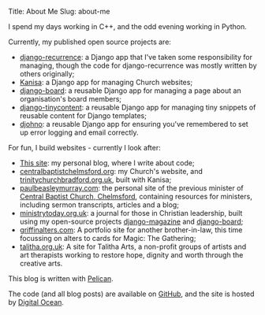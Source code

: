 Title: About Me
Slug: about-me

I spend my days working in C++, and the odd evening working in Python.

Currently, my published open source projects are:

* [django-recurrence][django-recurrence]: a Django app that I've
  taken some responsibility for managing, though the code for
  django-recurrence was mostly written by others originally;
* [Kanisa][kanisa]: a Django app for managing Church websites;
* [django-board][django-board]: a reusable Django app for managing a
  page about an organisation's board members;
* [django-tinycontent][django-tinycontent]: a reusable Django app for
  managing tiny snippets of reusable content for Django templates;
* [djohno][djohno]: a reusable Django app for ensuring you've
  remembered to set up error logging and email correctly.


For fun, I build websites - currently I look after:

 * [This site][dominicrodger]: my personal blog, where I write about code;
 * [centralbaptistchelmsford.org][cbc]: my Church's website, and
   [trinitychurchbradford.org.uk][trinity], built with Kanisa;
 * [paulbeasleymurray.com][pbm]: the personal site of the previous
   minister of [Central Baptist Church, Chelmsford][cbc], containing
   resources for ministers, including sermon transcripts, articles
   and a blog;
 * [ministrytoday.org.uk][mt]: a journal for those in Christian leadership,
   built using my open-source projects [django-magazine][django-magazine] and
   [django-board][django-board];
 * [griffinalters.com][ga]: A portfolio site for another brother-in-law, this
   time focussing on alters to cards for Magic: The Gathering;
 * [talitha.org.uk][talitha]: A site for Talitha Arts, a non-profit
   groups of artists and art therapists working to restore hope,
   dignity and worth through the creative arts.

This blog is written with [Pelican][pelican].

The code (and all blog posts) are available on [GitHub][github-repo],
and the site is hosted by [Digital Ocean][digital-ocean].


[django-recurrence]: https://django-recurrence.readthedocs.org/en/latest/ "The documentation for django-recurrence"
[dominicrodger]: https://dominicrodger.com "My personal blog"
[cbc]: https://www.centralbaptistchelmsford.org "My Church - Central Baptist in the great city of Chelmsford"
[trinity]: http://trinitychurchbradford.org.uk "Trinity Church, based in Bradford"
[pbm]: https://www.paulbeasleymurray.com "The site of the former minister of Central Baptist Church, Chelmsford"
[mt]: https://www.ministrytoday.org.uk "A journal for those in Christian leadership, chaired by my minister"
[django-magazine]: https://github.com/dominicrodger/django-magazine "A system for managing magazines"
[django-board]: https://github.com/dominicrodger/django-board "A system for managing profile pages for boards of organisations"
[django-tinycontent]: https://github.com/dominicrodger/django-tinycontent "A system for managing tiny snippets of reusable content"
[djohno]: https://github.com/dominicrodger/djohno "A system for ensuring you've set up error handling and email correctly for Django sites"
[ga]: https://www.griffinalters.com "My brother-in-law's site - a portfolio of alters for Magic: The Gathering"
[pelican]: https://pelican.readthedocs.org/en/latest/ "Find out about Pelican"
[digital-ocean]: https://www.digitalocean.com/?refcode=9ecca08ed68a "Get hosting from Digital Ocean (and use my referral code)"
[github-repo]: https://github.com/dominicrodger/dominicrodger.com "Use the source, Luke!"
[kanisa]: https://github.com/dominicrodger/kanisa "View Kanisa on GitHub"
[talitha]: https://www.talitha.org.uk "View the site for Talitha Arts, a non-profit groups of artists and art therapists"
